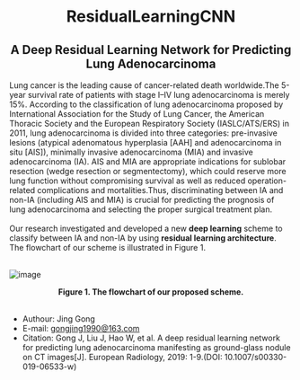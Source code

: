 # <div align=center>ResidualLearningCNN</div>

## <div align=center>A Deep Residual Learning Network for Predicting Lung Adenocarcinoma</div>


Lung cancer is the leading cause of cancer-related death worldwide.The 5-year survival rate of patients with stage I–IV lung adenocarcinoma is merely 15%. According to the classification of lung adenocarcinoma proposed by International Association for the Study of Lung Cancer, the American Thoracic Society and the European Respiratory Society (IASLC/ATS/ERS) in 2011, lung adenocarcinoma is divided into three categories: pre-invasive lesions (atypical adenomatous hyperplasia [AAH] and adenocarcinoma in situ [AIS]), minimally invasive adenocarcinoma (MIA) and invasive adenocarcinoma (IA). AIS and MIA are appropriate indications for sublobar resection (wedge resection or segmentectomy), which could reserve more lung function without compromising survival as well as reduced operation-related complications and mortalities.Thus, discriminating between IA and non-IA (including AIS and MIA) is crucial for predicting the prognosis of lung adenocarcinoma and selecting the proper surgical treatment plan.<br>
<br>
Our research investigated and developed a new <b>deep learning</b> scheme to classify between IA and non-IA by using <b>residual learning architecture</b>. The flowchart of our scheme is illustrated in Figure 1. <br>
<br>

![image](https://github.com/GongJingUSST/ResidualLearningCNN/blob/master/Images/WorkFlow.png)
<br>
<div align=center>
  <b>Figure 1. The flowchart of our proposed scheme.</b>
</div>
<br>

* Authour: Jing Gong   
* E-mail: gongjing1990@163.com
* Citation: Gong J, Liu J, Hao W, et al. A deep residual learning network for predicting lung adenocarcinoma manifesting as ground-glass nodule on CT images[J]. European Radiology, 2019: 1-9.(DOI: 10.1007/s00330-019-06533-w)


